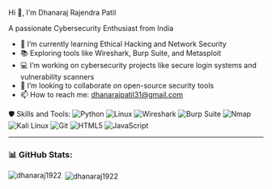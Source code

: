 Hi 👋, I'm Dhanaraj Rajendra Patil

A passionate Cybersecurity Enthusiast from India

- 🔐 I’m currently learning Ethical Hacking and Network Security  
- 📚 Exploring tools like Wireshark, Burp Suite, and Metasploit  
- 💻 I’m working on cybersecurity projects like secure login systems and vulnerability scanners  
- 🤝 I’m looking to collaborate on open-source security tools  
- 📫 How to reach me: dhanarajpatil31@gmail.com


 🛡️ Skills and Tools:
![Python](https://img.shields.io/badge/-Python-333?style=flat-square&logo=python)
![Linux](https://img.shields.io/badge/-Linux-333?style=flat-square&logo=linux)
![Wireshark](https://img.shields.io/badge/-Wireshark-333?style=flat-square&logo=wireshark)
![Burp Suite](https://img.shields.io/badge/-Burp%20Suite-333?style=flat-square&logo=burpsuite)
![Nmap](https://img.shields.io/badge/-Nmap-333?style=flat-square&logo=nmap)
![Kali Linux](https://img.shields.io/badge/-Kali%20Linux-333?style=flat-square&logo=kalilinux)
![Git](https://img.shields.io/badge/-Git-333?style=flat-square&logo=git)
![HTML5](https://img.shields.io/badge/-HTML5-333?style=flat-square&logo=html5)
![JavaScript](https://img.shields.io/badge/-JavaScript-333?style=flat-square&logo=javascript)

---

### 📊 GitHub Stats:
<p><img align="left" src="https://github-readme-stats.vercel.app/api/top-langs?username=dhanaraj1922 &show_icons=true&locale=en&layout=compact" alt="dhanaraj1922" /></p>
<p>&nbsp;<img align="center" src="https://github-readme-stats.vercel.app/api?username=dhanaraj1922 &show_icons=true&locale=en" alt="dhanaraj1922" /></p>

